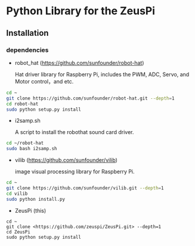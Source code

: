 # Python Library for the ZeusPi

## Installation

### dependencies

- robot_hat (<https://github.com/sunfounder/robot-hat>)

    Hat driver library for Raspberry Pi, includes the PWM, ADC, Servo, and Motor control，and etc.

``` bash
cd ~
git clone https://github.com/sunfounder/robot-hat.git --depth=1
cd robot-hat
sudo python setup.py install
```

- i2samp.sh

    A script to install the robothat sound card driver.

``` bash
cd ~/robot-hat
sudo bash i2samp.sh
```

- vilib (<https://github.com/sunfounder/vilib>)

    image visual processing library for Raspberry Pi.

``` bash
cd ~
git clone https://github.com/sunfounder/vilib.git --depth=1
cd vilib
sudo python install.py
```

- ZeusPi (this)

```
cd ~
git clone <https://github.com/zeuspi/ZeusPi.git> --depth=1
cd ZeusPi
sudo python setup.py install

```
